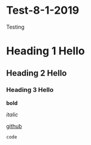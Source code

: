 # Test-8-1-2019
Testing

# Heading 1 Hello
## Heading 2 Hello
### Heading 3 Hello

**bold**

*italic*

[github](https://github.com/)

```
code
```
